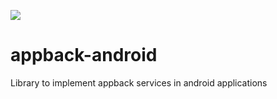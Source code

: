 [![](https://jitpack.io/v/sapardo10/appback-android-sdk.svg)](https://jitpack.io/#sapardo10/appback-android-sdk)

# appback-android
Library to implement appback services in android applications

